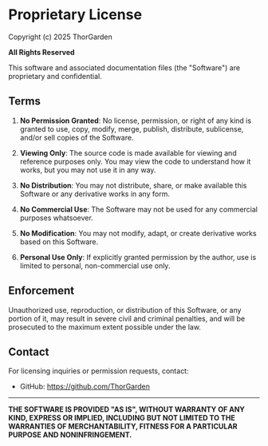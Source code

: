 # Proprietary License

Copyright (c) 2025 ThorGarden

**All Rights Reserved**

This software and associated documentation files (the "Software") are proprietary and confidential.

## Terms

1. **No Permission Granted**: No license, permission, or right of any kind is granted to use, copy, modify, merge, publish, distribute, sublicense, and/or sell copies of the Software.

2. **Viewing Only**: The source code is made available for viewing and reference purposes only. You may view the code to understand how it works, but you may not use it in any way.

3. **No Distribution**: You may not distribute, share, or make available this Software or any derivative works in any form.

4. **No Commercial Use**: The Software may not be used for any commercial purposes whatsoever.

5. **No Modification**: You may not modify, adapt, or create derivative works based on this Software.

6. **Personal Use Only**: If explicitly granted permission by the author, use is limited to personal, non-commercial use only.

## Enforcement

Unauthorized use, reproduction, or distribution of this Software, or any portion of it, may result in severe civil and criminal penalties, and will be prosecuted to the maximum extent possible under the law.

## Contact

For licensing inquiries or permission requests, contact:
- GitHub: https://github.com/ThorGarden

---

**THE SOFTWARE IS PROVIDED "AS IS", WITHOUT WARRANTY OF ANY KIND, EXPRESS OR IMPLIED, INCLUDING BUT NOT LIMITED TO THE WARRANTIES OF MERCHANTABILITY, FITNESS FOR A PARTICULAR PURPOSE AND NONINFRINGEMENT.**